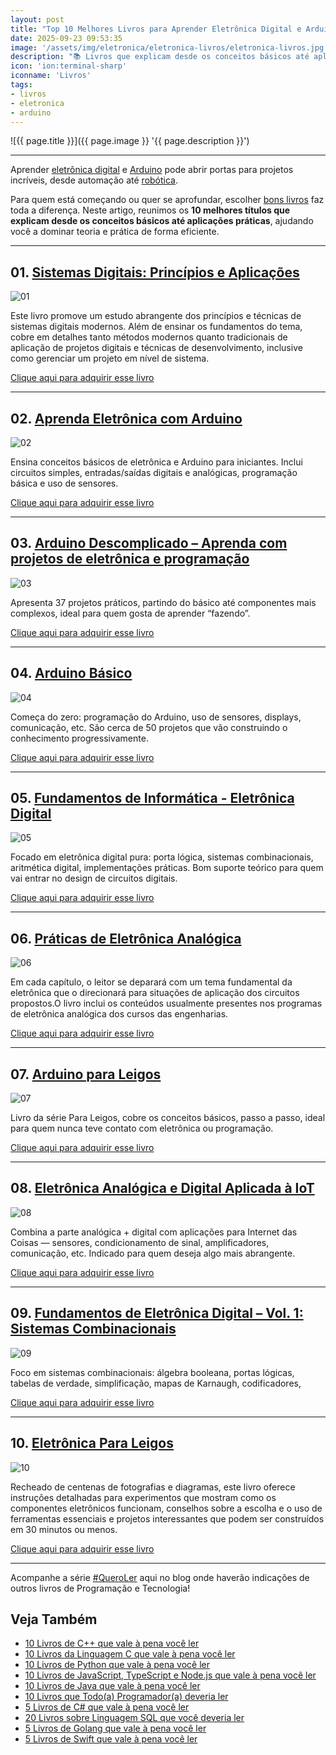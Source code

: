 ```yaml
---
layout: post
title: "Top 10 Melhores Livros para Aprender Eletrônica Digital e Arduino"
date: 2025-09-23 09:53:35
image: '/assets/img/eletronica/eletronica-livros/eletronica-livros.jpg'
description: "📚 Livros que explicam desde os conceitos básicos até aplicações práticas."
icon: 'ion:terminal-sharp'
iconname: 'Livros'
tags:
- livros
- eletronica
- arduino
---
```


![{{ page.title }}]({{ page.image }} '{{ page.description }}')

---

Aprender [eletrônica digital](https://terminalroot.com.br/tags#eletronica) e [Arduino](https://terminalroot.com.br/tags#arduino) pode abrir portas para projetos incríveis, desde automação até [robótica](https://terminalroot.com.br/tags#ia). 

Para quem está começando ou quer se aprofundar, escolher [bons livros](https://terminalroot.com.br/tags#livros) faz toda a diferença. Neste artigo, reunimos os **10 melhores títulos que explicam desde os conceitos básicos até aplicações práticas**, ajudando você a dominar teoria e prática de forma eficiente.

---

## 01. [Sistemas Digitais: Princípios e Aplicações](https://amzn.to/4prPFNe)
![01](/assets/img/eletronica/eletronica-livros/01.jpg) 

Este livro promove um estudo abrangente dos princípios e técnicas de sistemas digitais modernos. Além de ensinar os fundamentos do tema, cobre em detalhes tanto métodos modernos quanto tradicionais de aplicação de projetos digitais e técnicas de desenvolvimento, inclusive como gerenciar um projeto em nível de sistema.

<a href="https://amzn.to/4prPFNe" class="btn btn-danger btn-lg">Clique aqui para adquirir esse livro</a>

---

## 02. [Aprenda Eletrônica com Arduino](https://amzn.to/3K9CrVp)
![02](/assets/img/eletronica/eletronica-livros/02.jpg) 

Ensina conceitos básicos de eletrônica e Arduino para iniciantes. Inclui circuitos simples, entradas/saídas digitais e analógicas, programação básica e uso de sensores. 

<a href="https://amzn.to/3K9CrVp" class="btn btn-danger btn-lg">Clique aqui para adquirir esse livro</a>

---

## 03. [Arduino Descomplicado – Aprenda com projetos de eletrônica e programação](https://amzn.to/3KhMtUn)
![03](/assets/img/eletronica/eletronica-livros/03.jpg) 

Apresenta 37 projetos práticos, partindo do básico até componentes mais complexos, ideal para quem gosta de aprender “fazendo”. 

<a href="https://amzn.to/3KhMtUn" class="btn btn-danger btn-lg">Clique aqui para adquirir esse livro</a>

---

## 04. [Arduino Básico](https://amzn.to/3VyYffs)
![04](/assets/img/eletronica/eletronica-livros/04.jpg) 

Começa do zero: programação do Arduino, uso de sensores, displays, comunicação, etc. São cerca de 50 projetos que vão construindo o conhecimento progressivamente. 

<a href="https://amzn.to/3VyYffs" class="btn btn-danger btn-lg">Clique aqui para adquirir esse livro</a>

---

## 05. [Fundamentos de Informática - Eletrônica Digital](https://amzn.to/4pDlfrw)
![05](/assets/img/eletronica/eletronica-livros/05.jpg) 

Focado em eletrônica digital pura: porta lógica, sistemas combinacionais, aritmética digital, implementações práticas. Bom suporte teórico para quem vai entrar no design de circuitos digitais. 

<a href="https://amzn.to/4pDlfrw" class="btn btn-danger btn-lg">Clique aqui para adquirir esse livro</a>

---

## 06. [Práticas de Eletrônica Analógica](https://amzn.to/42CMGYs)
![06](/assets/img/eletronica/eletronica-livros/06.jpg) 

Em cada capítulo, o leitor se deparará com um tema fundamental da eletrônica que o direcionará para situações de aplicação dos circuitos propostos.O livro inclui os conteúdos usualmente presentes nos programas de eletrônica analógica dos cursos das engenharias.

<a href="https://amzn.to/42CMGYs" class="btn btn-danger btn-lg">Clique aqui para adquirir esse livro</a>

---

## 07. [Arduino para Leigos](https://amzn.to/4nCZNB8)
![07](/assets/img/eletronica/eletronica-livros/07.jpg) 

Livro da série Para Leigos, cobre os conceitos básicos, passo a passo, ideal para quem nunca teve contato com eletrônica ou programação.

<a href="https://amzn.to/4nCZNB8" class="btn btn-danger btn-lg">Clique aqui para adquirir esse livro</a>

---

## 08. [Eletrônica Analógica e Digital Aplicada à IoT](https://amzn.to/4nLO1oa)
![08](/assets/img/eletronica/eletronica-livros/08.jpg) 

Combina a parte analógica + digital com aplicações para Internet das Coisas — sensores, condicionamento de sinal, amplificadores, comunicação, etc. Indicado para quem deseja algo mais abrangente. 

<a href="https://amzn.to/4nLO1oa" class="btn btn-danger btn-lg">Clique aqui para adquirir esse livro</a>

---

## 09. [Fundamentos de Eletrônica Digital – Vol. 1: Sistemas Combinacionais](https://amzn.to/3IqYJ4s)
![09](/assets/img/eletronica/eletronica-livros/09.jpg) 

Foco em sistemas combinacionais: álgebra booleana, portas lógicas, tabelas de verdade, simplificação, mapas de Karnaugh, codificadores,

<a href="https://amzn.to/428yQgm" class="btn btn-danger btn-lg">Clique aqui para adquirir esse livro</a>

---

## 10. [Eletrônica Para Leigos](https://amzn.to/428yQgm)
![10](/assets/img/eletronica/eletronica-livros/10.jpg) 

Recheado de centenas de fotografias e diagramas, este livro oferece instruções detalhadas para experimentos que mostram como os componentes eletrônicos funcionam, conselhos sobre a escolha e o uso de ferramentas essenciais e projetos interessantes que podem ser construídos em 30 minutos ou menos.

<a href="https://amzn.to/428yQgm" class="btn btn-danger btn-lg">Clique aqui para adquirir esse livro</a>

---

Acompanhe a série [#QueroLer](https://terminalroot.com.br/tags#livros) aqui no blog onde haverão indicações de outros livros de Programação e Tecnologia!

## Veja Também
+ [10 Livros de C++ que vale à pena você ler](https://terminalroot.com.br/2022/03/10-livros-de-cpp-que-vale-a-pena-voce-ler.html)
+ [10 Livros da Linguagem C que vale à pena você ler](https://terminalroot.com.br/2022/09/10-livros-da-linguagem-c-que-vale-a-pena-voce-ler.html)
+ [10 Livros de Python que vale à pena você ler](https://terminalroot.com.br/2022/09/10-livros-de-python-que-vale-a-pena-voce-ler.html)
+ [10 Livros de JavaScript, TypeScript e Node.js que vale à pena você ler](https://terminalroot.com.br/2022/09/10-livros-de-javascript-typescript-e-nodejs-que-vale-a-pena-voce-ler.html)
+ [10 Livros de Java que vale à pena você ler](https://terminalroot.com.br/2022/11/10-livros-de-java-que-vale-a-pena-voce-ler.html)
+ [10 Livros que Todo(a) Programador(a) deveria ler](https://terminalroot.com.br/2022/12/10-livros-que-todoa-programadora-deveria-ler.html)
+ [5 Livros de C# que vale à pena você ler](https://terminalroot.com.br/2023/01/5-livros-de-csharp-que-vale-a-pena-voce-ler.html)
+ [20 Livros sobre Linguagem SQL que você deveria ler](https://terminalroot.com.br/2023/05/20-livros-sobre-linguagem-sql-que-voce-deveria-ler.html)
+ [5 Livros de Golang que vale à pena você ler](https://terminalroot.com.br/2023/09/5-livros-de-golang-que-vale-a-pena-voce-ler.html)
+ [5 Livros de Swift que vale à pena você ler](https://terminalroot.com.br/2024/02/5-livros-de-swift-que-vale-a-pena-voce-ler.html)


